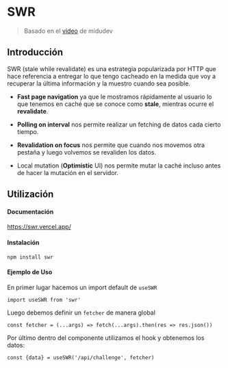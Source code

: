 # SWR

> Basado en el [video](https://youtu.be/feJtBI_HL6M) de midudev 

## Introducción

SWR (stale while revalidate) es una estrategia popularizada por HTTP que hace referencia a entregar lo que tengo cacheado en la medida que voy a recuperar la última información y la muestro cuando sea posible.

* **Fast page navigation** ya que le mostramos rápidamente al usuario lo que tenemos en caché que se conoce como **stale**, mientras ocurre el **revalidate**.
* **Polling on interval** nos permite realizar un fetching de datos cada cierto tiempo.

* **Revalidation on focus** nos permite que cuando nos movemos otra pestaña y luego volvemos se revaliden los datos.
* Local mutation (**Optimistic** UI) nos permite mutar la caché incluso antes de hacer la mutación en el servidor.



## Utilización

#### Documentación 

https://swr.vercel.app/



#### Instalación

```
npm install swr
```



#### Ejemplo de Uso

En primer lugar hacemos un import default de `useSWR`

```
import useSWR from 'swr'
```



Luego debemos definir un `fetcher` de manera global

```
const fetcher = (...args) => fetch(...args).then(res => res.json())
```



Por último dentro del componente utilizamos el hook y obtenemos los datos:

```
const {data} = useSWR('/api/challenge', fetcher)
```

